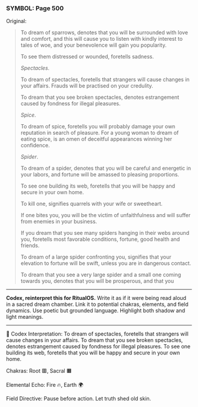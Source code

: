 ### SYMBOL: Page 500

Original:
> To dream of sparrows, denotes that you will be surrounded with love
> and comfort, and this will cause you to listen with kindly interest
> to tales of woe, and your benevolence will gain you popularity.
> 
> 
> To see them distressed or wounded, foretells sadness.
> 
> 
> _Spectacles_.
> 
> 
> To dream of spectacles, foretells that strangers will cause changes
> in your affairs. Frauds will be practised on your credulity.
> 
> 
> To dream that you see broken spectacles, denotes estrangement
> caused by fondness for illegal pleasures.
> 
> 
> _Spice_.
> 
> 
> To dream of spice, foretells you will probably damage your own reputation
> in search of pleasure. For a young woman to dream of eating spice,
> is an omen of deceitful appearances winning her confidence.
> 
> 
> _Spider_.
> 
> 
> To dream of a spider, denotes that you will be careful and energetic
> in your labors, and fortune will be amassed to pleasing proportions.
> 
> 
> To see one building its web, foretells that you will be happy
> and secure in your own home.
> 
> 
> To kill one, signifies quarrels with your wife or sweetheart.
> 
> 
> If one bites you, you will be the victim of unfaithfulness and will suffer
> from enemies in your business.
> 
> 
> If you dream that you see many spiders hanging in their webs around you,
> foretells most favorable conditions, fortune, good health and friends.
> 
> 
> To dream of a large spider confronting you, signifies that your elevation
> to fortune will be swift, unless you are in dangerous contact.
> 
> 
> To dream that you see a very large spider and a small one coming
> towards you, denotes that you will be prosperous, and that you

---

**Codex, reinterpret this for RitualOS.**
Write it as if it were being read aloud in a sacred dream chamber.
Link it to potential chakras, elements, and field dynamics.
Use poetic but grounded language.
Highlight both shadow and light meanings.

---

🔁 Codex Interpretation:
To dream of spectacles, foretells that strangers will cause changes in your affairs. To dream that you see broken spectacles, denotes estrangement caused by fondness for illegal pleasures. To see one building its web, foretells that you will be happy and secure in your own home.

Chakras: Root 🟥, Sacral 🟧

Elemental Echo: Fire 🔥, Earth 🌍

Field Directive: Pause before action. Let truth shed old skin.

